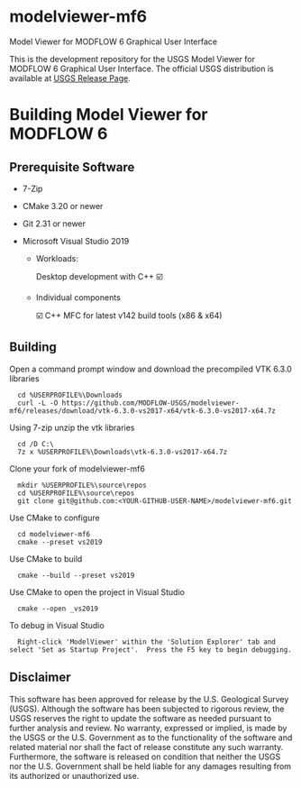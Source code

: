 # modelviewer-mf6
Model Viewer for MODFLOW 6 Graphical User Interface

This is the development repository for the USGS Model Viewer for MODFLOW 6 Graphical User Interface. The official USGS distribution is available at [USGS Release Page](https://www.usgs.gov/software/model-viewer-program-three-dimensional-visualization-ground-water-model-results).

# Building Model Viewer for MODFLOW 6

## Prerequisite Software

* 7-Zip 
* CMake 3.20 or newer
* Git 2.31 or newer
* Microsoft Visual Studio 2019

  * Workloads:
    
    Desktop development with C++  :ballot_box_with_check:
  
  * Individual components
    
    :ballot_box_with_check: C++ MFC for latest v142 build tools (x86 & x64)

## Building

Open a command prompt window and download the precompiled VTK 6.3.0 libraries
      
      cd %USERPROFILE%\Downloads
      curl -L -O https://github.com/MODFLOW-USGS/modelviewer-mf6/releases/download/vtk-6.3.0-vs2017-x64/vtk-6.3.0-vs2017-x64.7z

Using 7-zip unzip the vtk libraries

      cd /D C:\
      7z x %USERPROFILE%\Downloads\vtk-6.3.0-vs2017-x64.7z
      
Clone your fork of modelviewer-mf6

      mkdir %USERPROFILE%\source\repos
      cd %USERPROFILE%\source\repos
      git clone git@github.com:<YOUR-GITHUB-USER-NAME>/modelviewer-mf6.git

Use CMake to configure

      cd modelviewer-mf6
      cmake --preset vs2019
      
Use CMake to build

      cmake --build --preset vs2019

Use CMake to open the project in Visual Studio

      cmake --open _vs2019
      
To debug in Visual Studio

      Right-click 'ModelViewer' within the 'Solution Explorer' tab and select 'Set as Startup Project'.  Press the F5 key to begin debugging.
      
Disclaimer
----------

This software has been approved for release by the U.S. Geological Survey
(USGS). Although the software has been subjected to rigorous review, the USGS
reserves the right to update the software as needed pursuant to further analysis
and review. No warranty, expressed or implied, is made by the USGS or the U.S.
Government as to the functionality of the software and related material nor
shall the fact of release constitute any such warranty. Furthermore, the
software is released on condition that neither the USGS nor the U.S. Government
shall be held liable for any damages resulting from its authorized or
unauthorized use.
